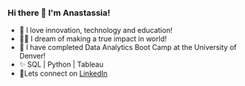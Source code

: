 

### Hi there 👋 I'm Anastassia!

- 🔭 I love innovation, technology and education!
- 🫶🏻 I dream of making a true impact in world!
- 🌱 I have completed Data Analytics Boot Camp at the University of Denver!
- ✨ SQL | Python | Tableau 
- 🔹Lets connect on [LinkedIn](https://www.linkedin.com/in/anastassia-tatarskaja)

